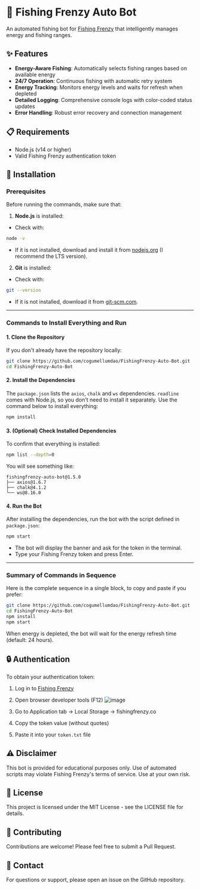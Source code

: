 # 🎣 Fishing Frenzy Auto Bot

An automated fishing bot for [Fishing Frenzy](https://fishingfrenzy.co/) that intelligently manages energy and fishing ranges.

## ✨ Features

- **Energy-Aware Fishing**: Automatically selects fishing ranges based on available energy
- **24/7 Operation**: Continuous fishing with automatic retry system
- **Energy Tracking**: Monitors energy levels and waits for refresh when depleted
- **Detailed Logging**: Comprehensive console logs with color-coded status updates
- **Error Handling**: Robust error recovery and connection management

## 📋 Requirements

- Node.js (v14 or higher)
- Valid Fishing Frenzy authentication token

## 🚀 Installation

### **Prerequisites**
Before running the commands, make sure that:
1. **Node.js** is installed:
- Check with:
```bash
node -v
```
- If it is not installed, download and install it from [nodejs.org](https://nodejs.org) (I recommend the LTS version).
2. **Git** is installed:
- Check with:
```bash
git --version
```
- If it is not installed, download it from [git-scm.com](https://git-scm.com).

---
### **Commands to Install Everything and Run**

#### **1. Clone the Repository**
If you don't already have the repository locally:
```bash
git clone https://github.com/cogumellumdao/FishingFrenzy-Auto-Bot.git
cd FishingFrenzy-Auto-Bot
```

#### **2. Install the Dependencies**
The `package.json` lists the `axios`, `chalk` and `ws` dependencies. `readline` comes with Node.js, so you don't need to install it separately. Use the command below to install everything:
```bash
npm install
```

#### **3. (Optional) Check Installed Dependencies**
To confirm that everything is installed:
```bash
npm list --depth=0
```
You will see something like:
```
fishingfrenzy-auto-bot@1.5.0
├── axios@1.6.7
├── chalk@4.1.2
└── ws@8.16.0
```

#### **4. Run the Bot**
After installing the dependencies, run the bot with the script defined in `package.json`:
```bash
npm start
```

- The bot will display the banner and ask for the token in the terminal.
- Type your Fishing Frenzy token and press Enter.

---

### **Summary of Commands in Sequence**
Here is the complete sequence in a single block, to copy and paste if you prefer:
```bash
git clone https://github.com/cogumellumdao/FishingFrenzy-Auto-Bot.git
cd FishingFrenzy-Auto-Bot
npm install
npm start
```

When energy is depleted, the bot will wait for the energy refresh time (default: 24 hours).

## 🔒 Authentication

To obtain your authentication token:
1. Log in to [Fishing Frenzy](https://fishingfrenzy.co/)
2. Open browser developer tools (F12)
   ![image](https://github.com/user-attachments/assets/7ce47265-2d65-4365-8227-86eaabd62ea3)

4. Go to Application tab → Local Storage → fishingfrenzy.co
5. Copy the token value (without quotes)
6. Paste it into your `token.txt` file

## ⚠️ Disclaimer

This bot is provided for educational purposes only. Use of automated scripts may violate Fishing Frenzy's terms of service. Use at your own risk.

## 📜 License

This project is licensed under the MIT License - see the LICENSE file for details.

## 🤝 Contributing

Contributions are welcome! Please feel free to submit a Pull Request.

## 📧 Contact

For questions or support, please open an issue on the GitHub repository.
